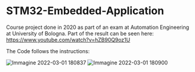 # STM32-Embedded-Application
Course project done in 2020 as part of an exam at Automation Engineering at University of Bologna.
Part of the result can be seen here: https://www.youtube.com/watch?v=hZB90Q9oz1U

The Code follows the instructions:

![Immagine 2022-03-01 180837](https://user-images.githubusercontent.com/100198704/156216587-416b81f4-0a21-4e30-80d3-39753e55be07.jpg)
![Immagine 2022-03-01 180900](https://user-images.githubusercontent.com/100198704/156216602-bea20ac8-dcd2-4a38-8d2a-e512771996bf.jpg)
